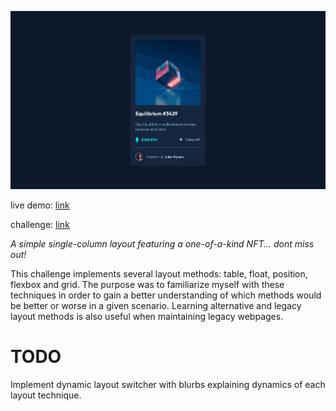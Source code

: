 ![live demo screenshot of NFT preview card](/assets/img/004-nft-preview-card-big.gif)

live demo: [link](https://trentslaton.github.io/Front-End-Mentor/_challenges/004-nft-preview-card/index.html)

challenge: [link](https://www.frontendmentor.io/challenges/nft-preview-card-component-SbdUL_w0U)

_A simple single-column layout featuring a one-of-a-kind NFT... dont miss out!_

This challenge implements several layout methods: table, float, position, flexbox and grid. The purpose was to familiarize myself with these techniques in order to gain a better understanding of which methods would be better or worse in a given scenario. Learning alternative and legacy layout methods is also useful when maintaining legacy webpages.

# TODO

Implement dynamic layout switcher with blurbs explaining dynamics of each layout technique.
